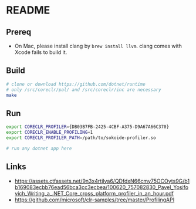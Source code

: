 # README

## Prereq

* On Mac, please install clang by `brew install llvm`. clang comes with Xcode fails to build it.

## Build

```sh
# clone or download https://github.com/dotnet/runtime
# only /src/coreclr/pal/ and /src/coreclr/inc are necessary
make
```

## Run

```sh
export CORECLR_PROFILER={DB03B7FB-2425-4CBF-A375-D9A67A66C370}
export CORECLR_ENABLE_PROFILING=1
export CORECLR_PROFILER_PATH=/path/to/sokoide-profiler.so

# run any dotnet app here
```

## Links

* <https://assets.ctfassets.net/9n3x4rtjlya6/QDfdxN66cmy75OCOyts9G/b1b169083ecbb76ead56bca3cc3ecbea/100620_757082830_Pavel_Yosifovich_Writing_a_.NET_Core_cross_platform_profiler_in_an_hour.pdf>
* <https://github.com/microsoft/clr-samples/tree/master/ProfilingAPI>
